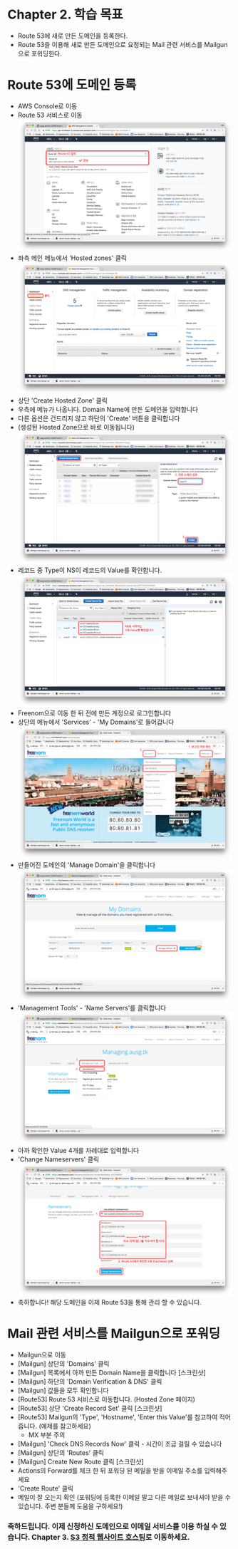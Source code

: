 # Chapter 2. 학습 목표
- Route 53에 새로 만든 도메인을 등록한다.
- Route 53을 이용해 새로 만든 도메인으로 요청되는 Mail 관련 서비스를 Mailgun으로 포워딩한다.

# Route 53에 도메인 등록
- AWS Console로 이동
- Route 53 서비스로 이동
![스크린샷 1](./images/screenshot-2018-02-18-pm-9.11.36.png)
- 좌측 메인 메뉴에서 'Hosted zones' 클릭
![스크린샷 2](./images/screenshot-2018-02-18-pm-9.12.20.png)
- 상단 'Create Hosted Zone' 클릭
- 우측에 메뉴가 나옵니다. Domain Name에 만든 도메인을 입력합니다
- 다른 옵션은 건드리지 않고 하단의 'Create' 버튼을 클릭합니다
- (생성된 Hosted Zone으로 바로 이동됩니다)
![스크린샷 3](./images/screenshot-2018-02-18-pm-9.12.54.png)
- 레코드 중 Type이 NS이 레코드의 Value를 확인합니다.
![스크린샷 3](./images/screenshot-2018-02-18-pm-9.14.57.png)
- Freenom으로 이동 한 뒤 전에 만든 계정으로 로그인합니다
- 상단의 메뉴에서 'Services' - 'My Domains'로 들어갑니다
![스크린샷 3](./images/screenshot-2018-02-18-pm-9.15.33.png)
- 만들어진 도메인의 'Manage Domain'을 클릭합니다
![스크린샷 3](./images/screenshot-2018-02-18-pm-9.15.40.png)
- 'Management Tools' - 'Name Servers'를 클릭합니다
![스크린샷 3](./images/screenshot-2018-02-18-pm-9.15.52.png)
- 아까 확인한 Value 4개를 차례대로 입력합니다
- 'Change Nameservers' 클릭
![스크린샷 3](./images/screenshot-2018-02-18-pm-9.16.00.png)
- 축하합니다! 해당 도메인을 이제 Route 53을 통해 관리 할 수 있습니다.

# Mail 관련 서비스를 Mailgun으로 포워딩
- Mailgun으로 이동
- [Mailgun] 상단의 'Domains' 클릭
- [Mailgun] 목록에서 아까 만든 Domain Name을 클릭합니다
[스크린샷]
- [Mailgun] 하단의 'Domain Verification & DNS' 클릭
- [Mailgun] 값들을 모두 확인합니다
- [Route53] Route 53 서비스로 이동합니다. (Hosted Zone 페이지)
- [Route53] 상단 'Create Record Set' 클릭
[스크린샷]
- [Route53] Mailgun의 'Type', 'Hostname', 'Enter this Value'를 참고하여 적어줍니다. (예제를 참고하세요)
	- MX 부분 주의
- [Mailgun] 'Check DNS Records Now' 클릭 - 시간이 조금 걸릴 수 있습니다
- [Mailgun] 상단의 'Routes' 클릭
- [Mailgun] Create New Route 클릭
[스크린샷]
- Actions의 Forward를 체크 한 뒤 포워딩 된 메일을 받을 이메일 주소를 입력해주세요
- 'Create Route' 클릭
- 메일이 잘 오는지 확인 (포워딩에 등록한 이메일 말고 다른 메일로 보내셔야 받을 수 있습니다. 주변 분들께 도움을 구하세요!)

### 축하드립니다. 이제 신청하신 도메인으로 이메일 서비스를 이용 하실 수 있습니다. Chapter 3. [S3 정적 웹사이트 호스팅](../3_s3/)로 이동하세요.
